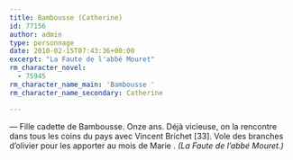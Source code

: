 ```yaml
---
title: Bambousse (Catherine)
id: 77156
author: admin
type: personnage
date: 2010-02-15T07:43:36+00:00
excerpt: "La Faute de l'abbé Mouret"
rm_character_novel:
  - 75945
rm_character_name_main: 'Bambousse '
rm_character_name_secondary: Catherine

---
```

— Fille cadette de Bambousse. Onze ans. Déjà vicieuse, on la rencontre dans tous les coins du pays avec Vincent Brichet [33]. Vole des branches d&rsquo;olivier pour les apporter au mois de Marie . _(La Faute de l&rsquo;abbé Mouret.)_